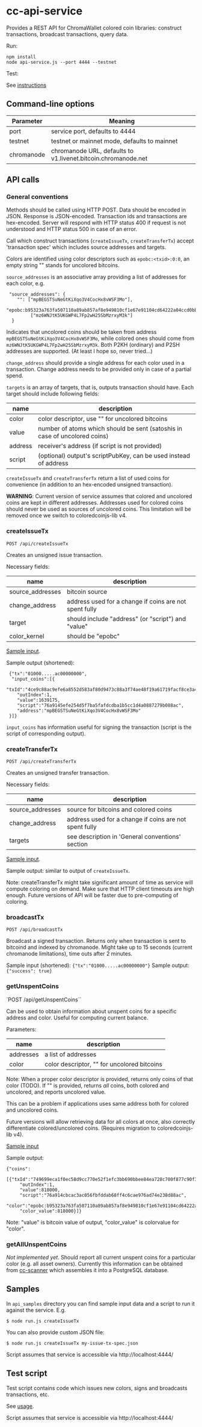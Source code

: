 # cc-api-service


Provides a REST API for ChromaWallet colored coin libraries: construct transactions, broadcast transactions, query data.

Run:

    npm install
    node api-service.js --port 4444 --testnet

Test:

See [instructions](api_test/usage.txt)

## Command-line options

Parameter | Meaning
----------|------------------------------------
port      | service port, defaults to 4444
testnet   | testnet or mainnet mode, defaults to mainnet
chromanode| chromanode URL, defaults to v1.livenet.bitcoin.chromanode.net

## API calls

### General conventions

Methods should be called using HTTP POST. Data should be encoded in JSON. Response is JSON-encoded. Transaction ids and transactions are hex-encoded. Server will respond with HTTP status 400 if request is not understood and HTTP status 500 in case of an error.

Call which construct transactions (`createIssueTx`, `createTransferTx`) accept 'transaction spec' which includes source addresses and targets.

Colors are identified using color descriptors such as `epobc:<txid>:0:0`, an empty string "" stands for uncolored bitcoins.

`source_addresses` is an associative array providing a list of addresses for each color, e.g.

     "source_addresses": {
        "": ["mpBEGSTSuNeGtKiXqo3V4CocHx8vWSF3Mo"],
        "epobc:b95323a763fa507110a89ab857af8e949810cf1e67e91104cd64222a04ccd0bb:0:180679": 
             ["mz6WNJtK5UKGWP4L7Fp2wH25SbMzrxyM3k"]
      }

Indicates that uncolored coins should be taken from address `mpBEGSTSuNeGtKiXqo3V4CocHx8vWSF3Mo`, while colored ones should come from `mz6WNJtK5UKGWP4L7Fp2wH25SbMzrxyM3k`.
Both P2KH (ordinary) and P2SH addresses are supported. (At least I hope so, never tried...)

`change_address` should provide a single address for each color used in a transaction. Change address needs to be provided only in case of a partial spend.

`targets` is an array of targets, that is, outputs transaction should have. Each target should include following fields:

name | description
-----|------------
color| color descriptor, use "" for uncolored bitcoins
value| number of atoms which should be sent (satoshis in case of uncolored coins)
address| receiver's address (if script is not provided)
script | (optional) output's scriptPubKey, can be used instead of address

`createIssueTx` and `createTransferTx` return a list of used coins for convenience (in addition to an hex-encoded unsigned transaction).

**WARNING**: Current version of service assumes that colored and uncolored coins are kept in different addresses. Addresses used for colored coins should never be used as sources of uncolored coins. This limitation will be removed once we switch to coloredcoinjs-lib v4.

### createIssueTx

`POST /api/createIssueTx`

Creates an unsigned issue transaction.

Necessary fields:

name | description
-----|------------
source_addresses | bitcoin source
change_address | address used for a change if coins are not spent fully
target | should include "address" (or "script") and "value"
color_kernel | should be "epobc"

[Sample input](https://github.com/chromaway/cc-api-service/blob/master/api_samples/createIssueTx.json).

Sample output  (shortened):

     {"tx":"01000.....ac00000000",
      "input_coins":[{
        "txId":"4ce9c88ac9efe6a8552d583af80d9473c88a3f74ae48f19a61719facf8ce3a43",
        "outIndex":1,
        "value":1639175,
        "script":"76a9145efe254d5f7ba5fafdcdba1b5cc1d4a0887279b088ac",
        "address":"mpBEGSTSuNeGtKiXqo3V4CocHx8vWSF3Mo"
     }]}
     
`input_coins` has information useful for signing the transaction (script is the script of corresponding output).

### createTransferTx

`POST /api/createTransferTx`

Creates an unsigned transfer transaction.

Necessary fields:

name | description
-----|------------
source_addresses | source for bitcoins and colored coins
change_address | address used for a change if coins are not spent fully
targets | see description in 'General conventions' section

[Sample input](https://github.com/chromaway/cc-api-service/blob/master/api_samples/createTransferTx.json).

Sample output: similar to output of `createIssueTx`.

Note: createTransferTx might take significant amount of time as service will compute coloring on demand. Make sure that HTTP client timeouts are high enough. Future versions of API will be faster due to pre-computing of coloring.

### broadcastTx

`POST /api/broadcastTx`

Broadcast a signed transaction.  Returns only when transaction is sent to bitcoind and indexed by chromanode. Might take up to 15 seconds (current chromanode limitations), time outs after 2 minutes.

Sample input (shortened): `{"tx":"01000.....ac00000000"}`
Sample output: `{"success": true}`

### getUnspentCoins

`POST /api/getUnspentCoins``

Can be used to obtain information about unspent coins for a specific address and color. Useful for computing current balance.

Parameters:

name | description
-----|------------
addresses | a list of addresses
color | color descriptor, "" for uncolored bitcoins

Note: When a proper color descriptor is provided, returns only coins of that color (TODO).
If "" is provided, returns _all_ coins, both colored and uncolored, and reports uncolored value.

This can be a problem if applications uses same address both for colored and uncolored coins.

Future versions will allow retrieving data for all colors at once, also correctly differentiate colored/uncolored coins. (Requires migration to coloredcoinjs-lib v4).

[Sample input](https://github.com/chromaway/cc-api-service/blob/master/api_samples/getUnspentCoins.json)

Sample output:

    {"coins":
       [{"txId":"749699eca1f0ec58d9cc770e52f1efc3bb690bbee84ea728c700f877c90f340f",
         "outIndex":1,
         "value":818000,
         "script":"76a914cbcac3ac056fbfddab68ff4c6cae976ad74e238d88ac",
         "color":"epobc:b95323a763fa507110a89ab857af8e949810cf1e67e91104cd64222a04ccd0bb:0:180679",
         "color_value":818000}]}
         
Note: "value" is bitcoin value of output, "color_value" is colorvalue for "color".

### getAllUnspentCoins

_Not implemented yet_. Should report all current unspent coins for a particular color (e.g. all asset owners). Currently this information can be obtained from [cc-scanner](https://github.com/chromaway/cc-scanner) which assembles it into a PostgreSQL database.

## Samples

In `api_samples` directory you can find sample input data and a script to run it against the service. E.g.

    $ node run.js createIssueTx
    
You can also provide custom JSON file:

    $ node run.js createIssueTx my-issue-tx-spec.json
    
Script assumes that service is accessible via http://localhost:4444/

## Test script

Test script contains code which issues new colors, signs and broadcasts transactions, etc.

See [usage](https://github.com/chromaway/cc-api-service/blob/master/api_test/usage.txt).

Script assumes that service is accessible via http://localhost:4444/
